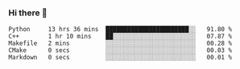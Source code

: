 ### Hi there 👋

<!--START_SECTION:waka-->

```text
Python     13 hrs 36 mins  ███████████████████████░░   91.80 %
C++        1 hr 10 mins    ██░░░░░░░░░░░░░░░░░░░░░░░   07.87 %
Makefile   2 mins          ░░░░░░░░░░░░░░░░░░░░░░░░░   00.28 %
CMake      0 secs          ░░░░░░░░░░░░░░░░░░░░░░░░░   00.03 %
Markdown   0 secs          ░░░░░░░░░░░░░░░░░░░░░░░░░   00.01 %
```

<!--END_SECTION:waka-->
